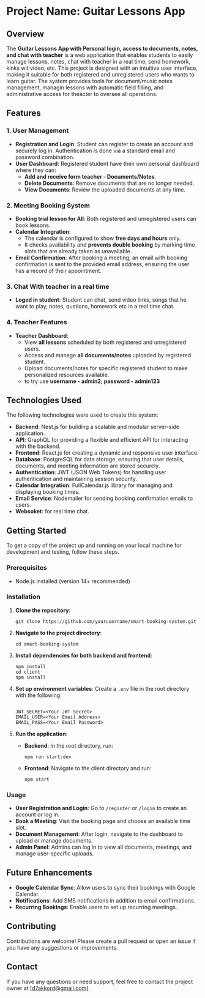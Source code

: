 # Project Name: Guitar Lessons App

## Overview

The **Guitar Lessons App with  Personal login, access to documents, notes, and chat with teacher** is a web application that enables students to easily manage lessons, notes, chat with teacher in a real time, send homework, kinks wit video, etc. This project is designed with an intuitive user interface, making it suitable for both registered and unregistered users who wants to learn guitar. The system provides tools for document/music notes management, managin lessons with automatic field filling, and administrative access for theacter to oversee all operations.

## Features

### 1. User Management

- **Registration and Login**: Student can register to create an account and securely log in. Authentication is done via a standard email and password combination.
- **User Dashboard**: Registered student have their own personal dashboard where they can:
  - **Add and receive form teacher - Documents/Notes**.
  - **Delete Documents**: Remove documents that are no longer needed.
  - **View Documents**: Review the uploaded documents at any time.

### 2. Meeting Booking System

- **Booking trial lesson for All**: Both registered and unregistered users can book lessons.
- **Calendar Integration**:
  - The calendar is configured to show **free days and hours** only.
  - It checks availability and **prevents double booking** by marking time slots that are already taken as unavailable.
- **Email Confirmation**: After booking a meeting, an email with booking confirmation is sent to the provided email address, ensuring the user has a record of their appointment.

### 3. Chat With teacher in a real time

- **Loged in student**: Student can chat, send video links, songs that he want to play, notes, qustions, homework etc in a real time chat.

### 4. Teacher Features

- **Teacher Dashboard**:
  - View **all lessons** scheduled by both registered and unregistered users.
  - Access and manage **all documents/notes** uploaded by registered student.
  - Upload documents/notes for specific registered student to make personalized resources available.
  - to try use **username - admin2; password - admin123**

## Technologies Used

The following technologies were used to create this system:

- **Backend**: Nest.js for building a scalable and modular server-side application.
- **API**: GraphQL for providing a flexible and efficient API for interacting with the backend.
- **Frontend**: React.js for creating a dynamic and responsive user interface.
- **Database**: PostgreSQL for data storage, ensuring that user details, documents, and meeting information are stored securely.
- **Authentication**: JWT (JSON Web Tokens) for handling user authentication and maintaining session security.
- **Calendar Integration**: FullCalendar.js library for managing and displaying booking times.
- **Email Service**: Nodemailer for sending booking confirmation emails to users.
- **Websoket**: for real time chat.

## Getting Started

To get a copy of the project up and running on your local machine for development and testing, follow these steps.

### Prerequisites

- Node.js installed (version 14+ recommended)

### Installation

1. **Clone the repository**:
   ```
   git clone https://github.com/yourusername/smart-booking-system.git
   ```
2. **Navigate to the project directory**:
   ```
   cd smart-booking-system
   ```
3. **Install dependencies for both backend and frontend**:
   ```
   npm install
   cd client
   npm install
   ```
4. **Set up environment variables**:
   Create a `.env` file in the root directory with the following:

   ```

   JWT_SECRET=<Your JWT Secret>
   EMAIL_USER=<Your Email Address>
   EMAIL_PASS=<Your Email Password>
   ```

5. **Run the application**:
   - **Backend**: In the root directory, run:
     ```
     npm run start:dev
     ```
   - **Frontend**: Navigate to the client directory and run:
     ```
     npm start
     ```

### Usage

- **User Registration and Login**: Go to `/register` or `/login` to create an account or log in.
- **Book a Meeting**: Visit the booking page and choose an available time slot.
- **Document Management**: After login, navigate to the dashboard to upload or manage documents.
- **Admin Panel**: Admins can log in to view all documents, meetings, and manage user-specific uploads.

## Future Enhancements

- **Google Calendar Sync**: Allow users to sync their bookings with Google Calendar.
- **Notifications**: Add SMS notifications in addition to email confirmations.
- **Recurring Bookings**: Enable users to set up recurring meetings.

## Contributing

Contributions are welcome! Please create a pull request or open an issue if you have any suggestions or improvements.

## Contact

If you have any questions or need support, feel free to contact the project owner at [d7akkord@gmail.com].
